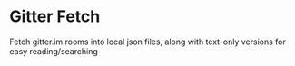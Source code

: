 
Gitter Fetch
===

Fetch gitter.im rooms into local json files, along with text-only versions for easy reading/searching

